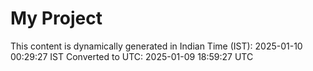 # My Project

This content is dynamically generated in Indian Time (IST): 2025-01-10 00:29:27 IST
Converted to UTC: 2025-01-09 18:59:27 UTC
